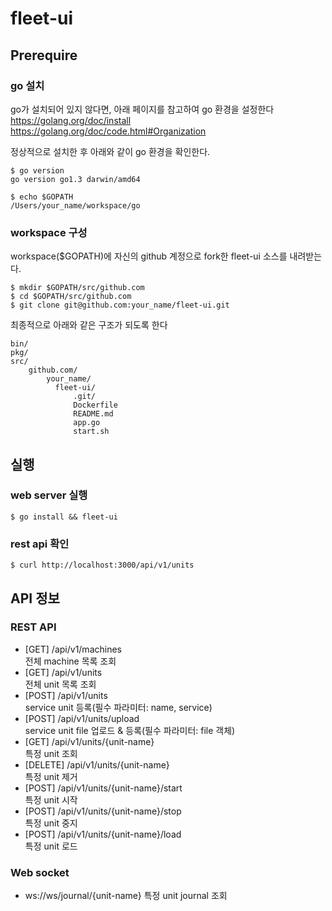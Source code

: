 fleet-ui
========

## Prerequire

### go 설치

go가 설치되어 있지 않다면, 아래 페이지를 참고하여 go 환경을 설정한다
https://golang.org/doc/install
https://golang.org/doc/code.html#Organization

정상적으로 설치한 후 아래와 같이 go 환경을 확인한다.

```
$ go version
go version go1.3 darwin/amd64
```

```
$ echo $GOPATH
/Users/your_name/workspace/go
```

### workspace 구성

workspace($GOPATH)에 자신의 github 계정으로 fork한 fleet-ui 소스를 내려받는다.

```
$ mkdir $GOPATH/src/github.com
$ cd $GOPATH/src/github.com
$ git clone git@github.com:your_name/fleet-ui.git
```

최종적으로 아래와 같은 구조가 되도록 한다
```
bin/
pkg/
src/
    github.com/
        your_name/
          fleet-ui/
              .git/
              Dockerfile
              README.md
              app.go
              start.sh
```

## 실행

### web server 실행

```
$ go install && fleet-ui
```

### rest api 확인

```
$ curl http://localhost:3000/api/v1/units
```

## API 정보

### REST API

- [GET] /api/v1/machines  
전체  machine 목록 조회
- [GET] /api/v1/units  
전체  unit 목록 조회
- [POST] /api/v1/units  
service unit 등록(필수 파라미터: name, service)
- [POST] /api/v1/units/upload  
service unit file 업로드 & 등록(필수 파라미터: file 객체)
- [GET] /api/v1/units/{unit-name}  
특정 unit 조회
- [DELETE] /api/v1/units/{unit-name}  
특정 unit 제거
- [POST] /api/v1/units/{unit-name}/start  
특정 unit 시작
- [POST] /api/v1/units/{unit-name}/stop  
특정 unit 중지
- [POST] /api/v1/units/{unit-name}/load  
특정 unit 로드

### Web socket

- ws://ws/journal/{unit-name}
특정 unit journal 조회
